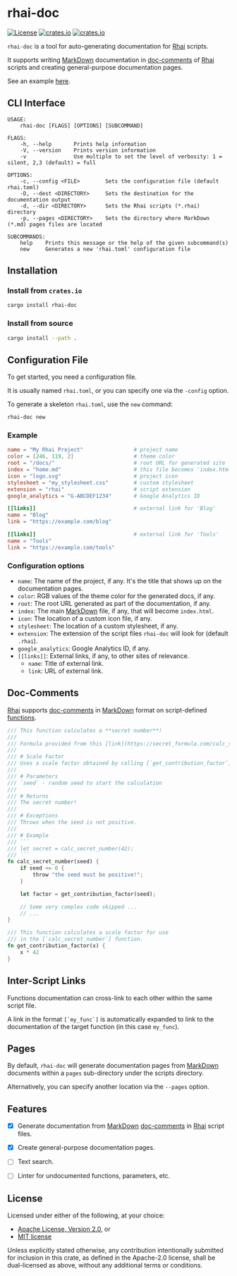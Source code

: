 rhai-doc
========

[![License](https://img.shields.io/crates/l/rhai)](https://github.com/license/rhaiscript/rhai-doc)
[![crates.io](https://img.shields.io/crates/v/rhai-doc?logo=rust)](https://crates.io/crates/rhai-doc/)
[![crates.io](https://img.shields.io/crates/d/rhai-doc?logo=rust)](https://crates.io/crates/rhai-doc/)

`rhai-doc` is a tool for auto-generating documentation for [Rhai] scripts.

It supports writing [MarkDown] documentation in [doc-comments] of [Rhai] scripts and creating
general-purpose documentation pages.

See an example [here](https://rhai.rs/rhai-doc).


CLI Interface
-------------

```text
USAGE:
    rhai-doc [FLAGS] [OPTIONS] [SUBCOMMAND]

FLAGS:
    -h, --help       Prints help information
    -V, --version    Prints version information
    -v               Use multiple to set the level of verbosity: 1 = silent, 2,3 (default) = full

OPTIONS:
    -c, --config <FILE>        Sets the configuration file (default rhai.toml)
    -D, --dest <DIRECTORY>     Sets the destination for the documentation output
    -d, --dir <DIRECTORY>      Sets the Rhai scripts (*.rhai) directory
    -p, --pages <DIRECTORY>    Sets the directory where MarkDown (*.md) pages files are located

SUBCOMMANDS:
    help    Prints this message or the help of the given subcommand(s)
    new     Generates a new 'rhai.toml' configuration file
```


Installation
------------

### Install from `crates.io`

```sh
cargo install rhai-doc
```

### Install from source

```sh
cargo install --path .
```


Configuration File
------------------

To get started, you need a configuration file.

It is usually named `rhai.toml`, or you can specify one via the `-config` option.

To generate a skeleton `rhai.toml`, use the `new` command:

```sh
rhai-doc new
```

### Example

```toml
name = "My Rhai Project"                # project name
color = [246, 119, 2]                   # theme color
root = "/docs/"                         # root URL for generated site
index = "home.md"                       # this file becomes 'index.html`
icon = "logo.svg"                       # project icon
stylesheet = "my_stylesheet.css"        # custom stylesheet
extension = "rhai"                      # script extension
google_analytics = "G-ABCDEF1234"       # Google Analytics ID

[[links]]                               # external link for 'Blog'
name = "Blog"
link = "https://example.com/blog"

[[links]]                               # external link for 'Tools'
name = "Tools"
link = "https://example.com/tools"
```

### Configuration options

- `name`: The name of the project, if any. It's the title that shows up on the documentation pages.
- `color`: RGB values of the theme color for the generated docs, if any.
- `root`: The root URL generated as part of the documentation, if any.
- `index`: The main [MarkDown] file, if any, that will become `index.html`.
- `icon`: The location of a custom icon file, if any.
- `stylesheet`: The location of a custom stylesheet, if any.
- `extension`: The extension of the script files `rhai-doc` will look for (default `.rhai`).
- `google_analytics`: Google Analytics ID, if any.
- `[[links]]`: External links, if any, to other sites of relevance.
  - `name`: Title of external link.
  - `link`: URL of external link.


Doc-Comments
------------

[Rhai] supports [doc-comments] in [MarkDown] format on script-defined
[functions](https://rhai.rs/book/language/functions.html).

```rust
/// This function calculates a **secret number**!
///
/// Formula provided from this [link](https://secret_formula.com/calc_secret_number).
///
/// # Scale Factor
/// Uses a scale factor obtained by calling [`get_contribution_factor`].
///
/// # Parameters
/// `seed` - random seed to start the calculation
///
/// # Returns
/// The secret number!
///
/// # Exceptions
/// Throws when the seed is not positive.
///
/// # Example
/// ```
/// let secret = calc_secret_number(42);
/// ```
fn calc_secret_number(seed) {
    if seed <= 0 {
        throw "the seed must be positive!";
    }

    let factor = get_contribution_factor(seed);

    // Some very complex code skipped ...
    // ...
}

/// This function calculates a scale factor for use
/// in the [`calc_secret_number`] function.
fn get_contribution_factor(x) {
    x * 42
}
```


Inter-Script Links
------------------

Functions documentation can cross-link to each other within the same script file.

A link in the format ``[`my_func`]`` is automatically expanded to link to the documentation of
the target function (in this case `my_func`).


Pages
-----

By default, `rhai-doc` will generate documentation pages from [MarkDown] documents within a
`pages` sub-directory under the scripts directory.

Alternatively, you can specify another location via the `--pages` option.


Features
--------

- [x] Generate documentation from [MarkDown] [doc-comments] in [Rhai] script files.
- [x] Create general-purpose documentation pages.
- [ ] Text search.
- [ ] Linter for undocumented functions, parameters, etc.


License
-------

Licensed under either of the following, at your choice:

- [Apache License, Version 2.0](https://github.com/semirix/rhai-doc/blob/master/LICENSE-APACHE.txt), or
- [MIT license](https://github.com/semirix/rhai-doc/blob/master/LICENSE-MIT.txt)

Unless explicitly stated otherwise, any contribution intentionally submitted
for inclusion in this crate, as defined in the Apache-2.0 license,
shall be dual-licensed as above, without any additional terms or conditions.


[MarkDown]: https://en.wikipedia.org/wiki/Markdown
[Rhai]: https://rhai.rs
[doc-comments]: https://rhai.rs/book/language/doc-comments.html
